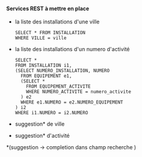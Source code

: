 #### Services REST à mettre en place

- la liste des installations d'une ville  


      SELECT * FROM INSTALLATION  
      WHERE VILLE = ville
- la liste des installations d'un numero d'activité


      SELECT *  
      FROM INSTALLATION i1,
      (SELECT NUMERO_INSTALLATION, NUMERO  
        FROM EQUIPEMENT e1,
        (SELECT *  
          FROM EQUIPEMENT_ACTIVITE  
          WHERE NUMERO_ACTIVITE = numero_activite  
        ) e2
        WHERE e1.NUMERO = e2.NUMERO_EQUIPEMENT
      ) i2
      WHERE i1.NUMERO = i2.NUMERO
- suggestion* de ville
- suggestion* d'activité  

*(suggestion -> completion dans champ recherche )
